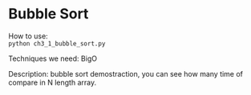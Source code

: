 # Bubble Sort

How to use:
<br>    `python ch3_1_bubble_sort.py`

Techniques we need: BigO

Description: bubble sort demostraction, you can see how many time of compare in N length array.